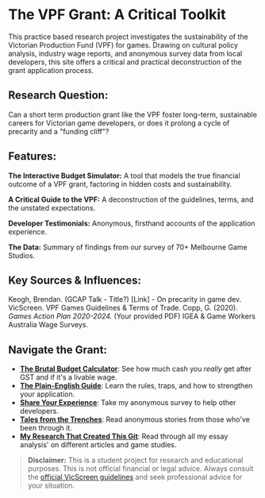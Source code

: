 # **The VPF Grant: A Critical Toolkit**

This practice based research project investigates the sustainability of the Victorian Production Fund (VPF) for games. Drawing on cultural policy analysis, industry wage reports, and anonymous survey data from local developers, this site offers a critical and practical deconstruction of the grant application process.

## **Research Question:** 

Can a short term production grant like the VPF foster long-term, sustainable careers for Victorian game developers, or does it prolong a cycle of precarity and a "funding cliff"?

## **Features:**
  
**The Interactive Budget Simulator:** A tool that models the true financial outcome of a VPF grant, factoring in hidden costs and sustainability.

**A Critical Guide to the VPF:** A deconstruction of the guidelines, terms, and the unstated expectations.

**Developer Testimonials:** Anonymous, firsthand accounts of the application experience.

**The Data:**
Summary of findings from our survey of 70+ Melbourne Game Studios.

## **Key Sources & Influences:**
  Keogh, Brendan. (GCAP Talk - Title?) [Link] - On precarity in game dev.
  VicScreen. VPF Games Guidelines & Terms of Trade.
  Copp, G. (2020). *Games Action Plan 2020-2024.* (Your provided PDF)
  IGEA & Game Workers Australia Wage Surveys.

## **Navigate the Grant:**
*   [**The Brutal Budget Calculator**](/calculator.md/): See how much cash you *really* get after GST and if it's a livable wage.
*   [**The Plain-English Guide**](/guide.md/): Learn the rules, traps, and how to strengthen your application.
*   [**Share Your Experience**](/survey.md/): Take my anonymous survey to help other developers.
*   [**Tales from the Trenches**](/tales.md/): Read anonymous stories from those who've been through it.
*   [**My Research That Created This Git**](/research.md/): Read through all my essay analysis' on different articles and game studies.

> **Disclaimer:** This is a student project for research and educational purposes. This is not official financial or legal advice. Always consult the [official VicScreen guidelines](https://www.vicscreen.vic.gov.au/) and seek professional advice for your situation.
